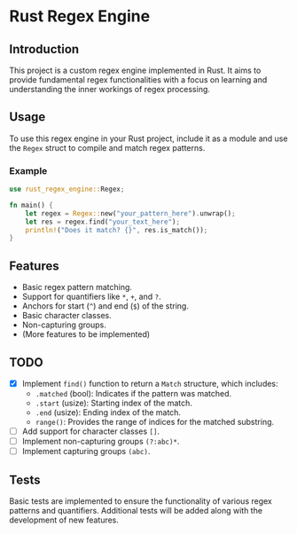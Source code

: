 # Rust Regex Engine

## Introduction

This project is a custom regex engine implemented in Rust. It aims to provide fundamental regex functionalities with a focus on learning and understanding the inner workings of regex processing.

## Usage

To use this regex engine in your Rust project, include it as a module and use the `Regex` struct to compile and match regex patterns.

### Example

```rust
use rust_regex_engine::Regex;

fn main() {
    let regex = Regex::new("your_pattern_here").unwrap();
    let res = regex.find("your_text_here");
    println!("Does it match? {}", res.is_match());
}
```

## Features

- Basic regex pattern matching.
- Support for quantifiers like `*`, `+`, and `?`.
- Anchors for start (`^`) and end (`$`) of the string.
- Basic character classes.
- Non-capturing groups.
- (More features to be implemented)

## TODO

- [X] Implement `find()` function to return a `Match` structure, which includes:
  - `.matched` (bool): Indicates if the pattern was matched.
  - `.start` (usize): Starting index of the match.
  - `.end` (usize): Ending index of the match.
  - `range()`: Provides the range of indices for the matched substring.
- [ ] Add support for character classes `[]`.
- [ ] Implement non-capturing groups `(?:abc)*`.
- [ ] Implement capturing groups `(abc)`.

## Tests

Basic tests are implemented to ensure the functionality of various regex patterns and quantifiers. Additional tests will be added along with the development of new features.
